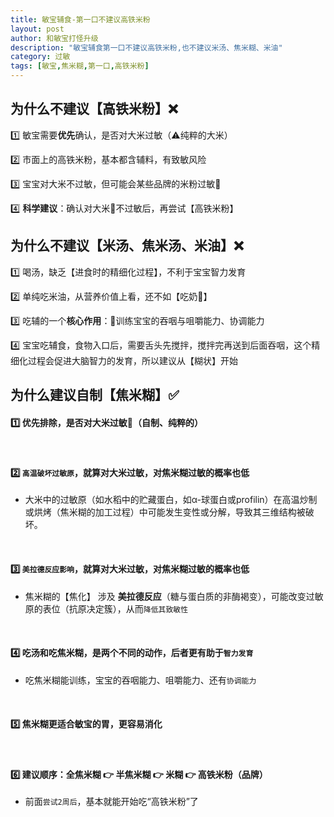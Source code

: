 ```yaml
---
title: 敏宝辅食-第一口不建议高铁米粉
layout: post
author: 和敏宝打怪升级
description: "敏宝辅食第一口不建议高铁米粉,也不建议米汤、焦米糊、米油"
category: 过敏
tags: [敏宝,焦米糊,第一口,高铁米粉]
---
```


## 为什么不建议【高铁米粉】❌
1️⃣ 敏宝需要**优先**确认，是否对大米过敏（⚠️纯粹的大米）

2️⃣ 市面上的高铁米粉，基本都含辅料，有致敏风险

3️⃣ 宝宝对大米不过敏，但可能会某些品牌的米粉过敏🤧

4️⃣ **科学建议**：确认对大米💯不过敏后，再尝试【高铁米粉】


## 为什么不建议【米汤、焦米汤、米油】❌
1️⃣ 喝汤，缺乏【进食时的精细化过程】，不利于宝宝智力发育

2️⃣ 单纯吃米油，从营养价值上看，还不如【吃奶🍼】

3️⃣ 吃辅的一个**核心作用**：🚩训练宝宝的吞咽与咀嚼能力、协调能力

4️⃣ 宝宝吃辅食，食物入口后，需要舌头先搅拌，搅拌完再送到后面吞咽，这个精细化过程会促进大脑智力的发育，所以建议从【糊状】开始

## 为什么建议自制【焦米糊】✅
#### 1️⃣ 优先排除，是否对**大米过敏**🤧（自制、纯粹的）
<br>

#### 2️⃣ `高温破坏过敏原`，就算对大米过敏，对焦米糊过敏的概率也低

- 大米中的过敏原（如水稻中的贮藏蛋白，如α-球蛋白或profilin）在高温炒制或烘烤（焦米糊的加工过程）中可能发生变性或分解，导致其三维结构被破坏。
<br>


#### 3️⃣ `美拉德反应影响`，就算对大米过敏，对焦米糊过敏的概率也低
- 焦米糊的【焦化】 涉及 **美拉德反应**（糖与蛋白质的非酶褐变），可能改变过敏原的表位（抗原决定簇），从而`降低其致敏性`
<br>

#### 4️⃣ 吃汤和吃焦米糊，是两个不同的动作，后者更有助于`智力发育`
- 吃焦米糊能训练，宝宝的吞咽能力、咀嚼能力、还有`协调能力`
<br>

#### 5️⃣ 焦米糊更适合敏宝的胃，更容易消化
<br>

#### 6️⃣ 建议顺序：全焦米糊 👉 半焦米糊 👉 米糊 👉 高铁米粉（品牌）
- 前面`尝试2周后`，基本就能开始吃“高铁米粉”了

